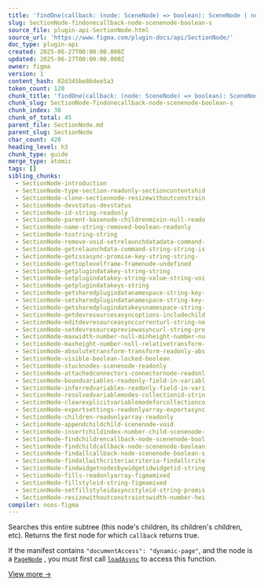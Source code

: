 ```yaml
---
title: 'findOne(callback: (node: SceneNode) => boolean): SceneNode | null'
slug: SectionNode-findonecallback-node-scenenode-boolean-s
source_file: plugin-api-SectionNode.html
source_url: 'https://www.figma.com/plugin-docs/api/SectionNode/'
doc_type: plugin-api
created: 2025-06-27T00:00:00.000Z
updated: 2025-06-27T00:00:00.000Z
owner: figma
version: 1
content_hash: 02d345be86dee5a3
token_count: 120
chunk_title: 'findOne(callback: (node: SceneNode) => boolean): SceneNode | null'
chunk_slug: SectionNode-findonecallback-node-scenenode-boolean-s
chunk_index: 38
chunk_of_total: 45
parent_file: SectionNode.md
parent_slug: SectionNode
char_count: 420
heading_level: h3
chunk_type: guide
merge_type: atomic
tags: []
sibling_chunks:
  - SectionNode-introduction
  - SectionNode-type-section-readonly-sectioncontentshid
  - SectionNode-clone-sectionnode-resizewithoutconstrain
  - SectionNode-devstatus-devstatus
  - SectionNode-id-string-readonly
  - SectionNode-parent-basenode-childrenmixin-null-reado
  - SectionNode-name-string-removed-boolean-readonly
  - SectionNode-tostring-string
  - SectionNode-remove-void-setrelaunchdatadata-command-
  - SectionNode-getrelaunchdata-command-string-string-is
  - SectionNode-getcssasync-promise-key-string-string-
  - SectionNode-gettoplevelframe-framenode-undefined
  - SectionNode-getplugindatakey-string-string
  - SectionNode-setplugindatakey-string-value-string-voi
  - SectionNode-getplugindatakeys-string
  - SectionNode-getsharedplugindatanamespace-string-key-
  - SectionNode-setsharedplugindatanamespace-string-key-
  - SectionNode-getsharedplugindatakeysnamespace-string-
  - SectionNode-getdevresourcesasyncoptions-includechild
  - SectionNode-editdevresourceasynccurrenturl-string-ne
  - SectionNode-setdevresourcepreviewasyncurl-string-pre
  - SectionNode-maxwidth-number-null-minheight-number-nu
  - SectionNode-maxheight-number-null-relativetransform-
  - SectionNode-absolutetransform-transform-readonly-abs
  - SectionNode-visible-boolean-locked-boolean
  - SectionNode-stucknodes-scenenode-readonly
  - SectionNode-attachedconnectors-connectornode-readonl
  - SectionNode-boundvariables-readonly-field-in-variabl
  - SectionNode-inferredvariables-readonly-field-in-vari
  - SectionNode-resolvedvariablemodes-collectionid-strin
  - SectionNode-clearexplicitvariablemodeforcollectionco
  - SectionNode-exportsettings-readonlyarray-exportasync
  - SectionNode-children-readonlyarray-readonly
  - SectionNode-appendchildchild-scenenode-void
  - SectionNode-insertchildindex-number-child-scenenode-
  - SectionNode-findchildrencallback-node-scenenode-bool
  - SectionNode-findchildcallback-node-scenenode-boolean
  - SectionNode-findallcallback-node-scenenode-boolean-s
  - SectionNode-findallwithcriteriacriteria-findallcrite
  - SectionNode-findwidgetnodesbywidgetidwidgetid-string
  - SectionNode-fills-readonlyarray-figmamixed
  - SectionNode-fillstyleid-string-figmamixed
  - SectionNode-setfillstyleidasyncstyleid-string-promis
  - SectionNode-resizewithoutconstraintswidth-number-hei
compiler: noos-figma
---
```


Searches this entire subtree (this node's children, its children's children, etc). Returns the first node for which `callback` returns true.

If the manifest contains `"documentAccess": "dynamic-page"`, and the node is a [`PageNode`](/plugin-docs/api/PageNode/)
, you must first call [`loadAsync`](/plugin-docs/api/PageNode/#loadasync)
 to access this function.

[View more →](/plugin-docs/api/properties/nodes-findone/)
